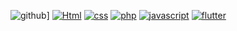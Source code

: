 ![github](https://img.shields.io/badge/GitHub-000000?style=for-the-badge&logo=GitHub&logoColor=white)]
<a href='https://github.com/shivamkapasia0' target="_blank"><img alt='Html' src='https://img.shields.io/badge/HTML-100000?style=for-the-badge&logo=Html&logoColor=222121&labelColor=black&color=black'/></a>
<a href='https://github.com/shivamkapasia0' target="_blank"><img alt='css' src='https://img.shields.io/badge/CSS-100000?style=for-the-badge&logo=css&logoColor=white&labelColor=black&color=black'/></a>
<a href='https://github.com/shivamkapasia0' target="_blank"><img alt='php' src='https://img.shields.io/badge/PHP-100000?style=for-the-badge&logo=php&logoColor=white&labelColor=black&color=black'/></a>
<a href='https://github.com/shivamkapasia0' target="_blank"><img alt='javascript' src='https://img.shields.io/badge/Javascript-100000?style=for-the-badge&logo=javascript&logoColor=white&labelColor=black&color=black'/></a>
<a href='https://github.com/shivamkapasia0' target="_blank"><img alt='flutter' src='https://img.shields.io/badge/flutter-100000?style=for-the-badge&logo=flutter&logoColor=white&labelColor=black&color=black'/></a>
